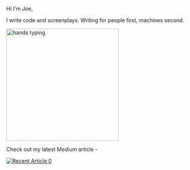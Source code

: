 
Hi I'm Joe, 

I write code and screenplays. Writing for people first, machines second.

<img src="https://media.giphy.com/media/v1.Y2lkPTc5MGI3NjExc3lvNTZqaTBscW41Z2RsemtzcmVqbWtjOGk2aTJsYTFqMjg0bmlxayZlcD12MV9pbnRlcm5hbF9naWZfYnlfaWQmY3Q9Zw/26AHONQ79FdWZhAI0/giphy.gif" alt="hands typing" width="300"/>

Check out my latest Medium article -

<a target="_blank" href="https://github-readme-medium-recent-article.vercel.app/medium/@jcopplestone_36500/0"><img src="https://github-readme-medium-recent-article.vercel.app/medium/@jcopplestone_36500/0" alt="Recent Article 0"> 
